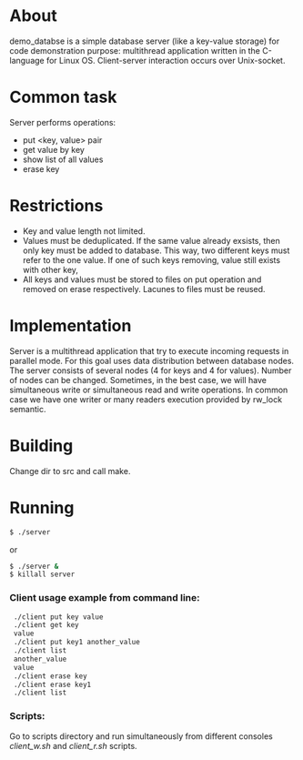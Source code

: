 # About
demo_databse is a simple database server (like a key-value storage) for code demonstration purpose: multithread application written in the C-language for Linux OS. Client-server interaction occurs over Unix-socket.

# Common task
Server performs operations:
 - put <key, value> pair
 - get value by key
 - show list of all values
 - erase key

# Restrictions
 - Key and value length not limited.
 - Values must be deduplicated. If the same value already exsists, then only key must be added to database.
 This way, two different keys must refer to the one value. If one of such keys removing, value still exists with other key,
 - All keys and values must be stored to files on put operation and removed on erase respectively. Lacunes to files must be reused.

# Implementation
Server is a multithread application that try to execute incoming requests in parallel mode.
For this goal uses data distribution between database nodes.
The server consists of several nodes (4 for keys and 4 for values). Number of nodes can be changed.
Sometimes, in the best case, we will have simultaneous write or simultaneous read and write operations.
In common case we have one writer or many readers execution provided by rw_lock semantic.

# Building
Change dir to src and call make.

# Running
```sh
$ ./server
```
or
```sh
$ ./server &
$ killall server
```

### Client usage example from command line:
```sh
 ./client put key value
 ./client get key
 value
 ./client put key1 another_value
 ./client list
 another_value
 value
 ./client erase key
 ./client erase key1
 ./client list
  ```

### Scripts:
Go to scripts directory and run simultaneously from different consoles _client_w.sh_ and _client_r.sh_ scripts.
